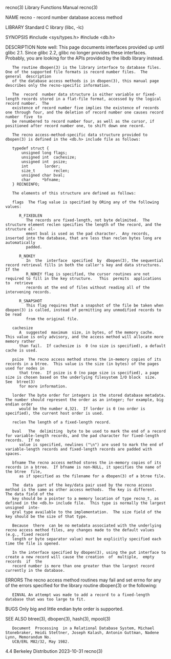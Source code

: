 recno(3)							   Library Functions Manual							      recno(3)

NAME
       recno - record number database access method

LIBRARY
       Standard C library (libc, -lc)

SYNOPSIS
       #include <sys/types.h>
       #include <db.h>

DESCRIPTION
       Note  well: This page documents interfaces provided up until glibc 2.1.	Since glibc 2.2, glibc no longer provides these interfaces.  Probably, you are
       looking for the APIs provided by the libdb library instead.

       The routine dbopen(3) is the library interface to database files.  One of the supported file formats is record number files.  The  general  description
       of the database access methods is in dbopen(3), this manual page describes only the recno-specific information.

       The  record  number data structure is either variable or fixed-length records stored in a flat-file format, accessed by the logical record number.  The
       existence of record number five implies the existence of records one through four, and the deletion of record number one causes record number  five  to
       be renumbered to record number four, as well as the cursor, if positioned after record number one, to shift down one record.

       The recno access-method-specific data structure provided to dbopen(3) is defined in the <db.h> include file as follows:

	   typedef struct {
	       unsigned long flags;
	       unsigned int  cachesize;
	       unsigned int  psize;
	       int	     lorder;
	       size_t	     reclen;
	       unsigned char bval;
	       char	    *bfname;
	   } RECNOINFO;

       The elements of this structure are defined as follows:

       flags  The flag value is specified by ORing any of the following values:

	      R_FIXEDLEN
		     The records are fixed-length, not byte delimited.	The structure element reclen specifies the length of the record, and the structure el‐
		     ement bval is used as the pad character.  Any records, inserted into the database, that are less than reclen bytes long are automatically
		     padded.

	      R_NOKEY
		     In	 the  interface	 specified  by	dbopen(3), the sequential record retrieval fills in both the caller's key and data structures.	If the
		     R_NOKEY flag is specified, the cursor routines are not required to fill in the key structure.   This  permits  applications  to  retrieve
		     records at the end of files without reading all of the intervening records.

	      R_SNAPSHOT
		     This flag requires that a snapshot of the file be taken when dbopen(3) is called, instead of permitting any unmodified records to be read
		     from the original file.

       cachesize
	      A	 suggested  maximum  size, in bytes, of the memory cache.  This value is only advisory, and the access method will allocate more memory rather
	      than fail.  If cachesize is  0 (no size is specified), a default cache is used.

       psize  The recno access method stores the in-memory copies of its records in a btree.  This value is the size (in bytes) of the pages used for nodes in
	      that tree.  If psize is 0 (no page size is specified), a page size is chosen based on the underlying filesystem I/O block	 size.	 See  btree(3)
	      for more information.

       lorder The byte order for integers in the stored database metadata.  The number should represent the order as an integer; for example, big endian order
	      would be the number 4,321.  If lorder is 0 (no order is specified), the current host order is used.

       reclen The length of a fixed-length record.

       bval   The  delimiting  byte to be used to mark the end of a record for variable-length records, and the pad character for fixed-length records.	 If no
	      value is specified, newlines ("\n") are used to mark the end of variable-length records and fixed-length records are padded with spaces.

       bfname The recno access method stores the in-memory copies of its records in a btree.  If bfname is non-NULL, it specifies the name of the btree	 file,
	      as if specified as the filename for a dbopen(3) of a btree file.

       The  data  part of the key/data pair used by the recno access method is the same as other access methods.  The key is different.	 The data field of the
       key should be a pointer to a memory location of type recno_t, as defined in the <db.h> include file.  This type is normally the largest unsigned	 inte‐
       gral type available to the implementation.  The size field of the key should be the size of that type.

       Because	there  can be no metadata associated with the underlying recno access method files, any changes made to the default values (e.g., fixed record
       length or byte separator value) must be explicitly specified each time the file is opened.

       In the interface specified by dbopen(3), using the put interface to create a new record will cause the creation	of  multiple,  empty  records  if  the
       record number is more than one greater than the largest record currently in the database.

ERRORS
       The recno access method routines may fail and set errno for any of the errors specified for the library routine dbopen(3) or the following:

       EINVAL An attempt was made to add a record to a fixed-length database that was too large to fit.

BUGS
       Only big and little endian byte order is supported.

SEE ALSO
       btree(3), dbopen(3), hash(3), mpool(3)

       Document	 Processing  in a Relational Database System, Michael Stonebraker, Heidi Stettner, Joseph Kalash, Antonin Guttman, Nadene Lynn, Memorandum No.
       UCB/ERL M82/32, May 1982.

4.4 Berkeley Distribution						  2023-10-31								      recno(3)
